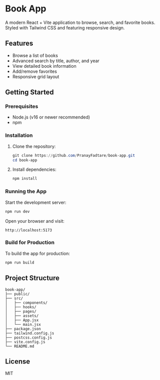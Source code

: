 
# Book App

A modern React + Vite application to browse, search, and favorite books. Styled with Tailwind CSS and featuring responsive design.

## Features
- Browse a list of books
- Advanced search by title, author, and year
- View detailed book information
- Add/remove favorites
- Responsive grid layout

## Getting Started

### Prerequisites
- Node.js (v16 or newer recommended)
- npm

### Installation
1. Clone the repository:
	```powershell
	git clone https://github.com/PranayFadtare/book-app.git
	cd book-app
	```
2. Install dependencies:
	```powershell
	npm install
	```

### Running the App
Start the development server:
```powershell
npm run dev
```

Open your browser and visit:
```
http://localhost:5173
```

### Build for Production
To build the app for production:
```powershell
npm run build
```

## Project Structure
```
book-app/
├── public/
├── src/
│   ├── components/
│   ├── hooks/
│   ├── pages/
│   ├── assets/
│   ├── App.jsx
│   └── main.jsx
├── package.json
├── tailwind.config.js
├── postcss.config.js
├── vite.config.js
└── README.md
```

## License
MIT
